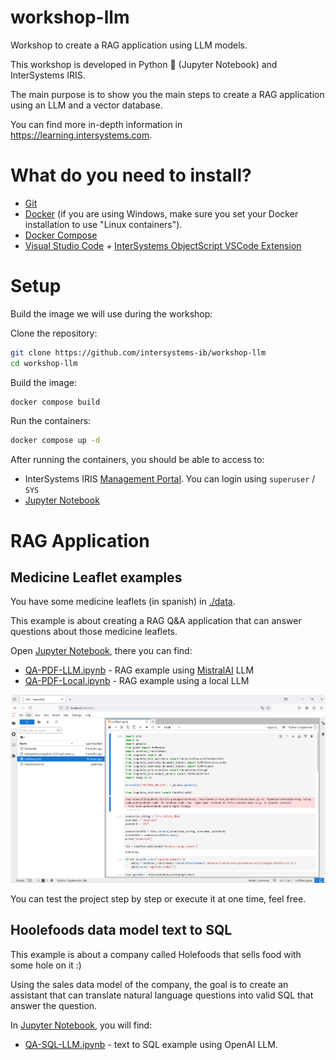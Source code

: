 # workshop-llm
Workshop to create a RAG application using LLM models. 

This workshop is developed in Python 🐍 (Jupyter Notebook) and InterSystems IRIS.

The main purpose is to show you the main steps to create a RAG application using an LLM and a vector database.

You can find more in-depth information in https://learning.intersystems.com.

# What do you need to install? 
* [Git](https://git-scm.com/downloads) 
* [Docker](https://www.docker.com/products/docker-desktop) (if you are using Windows, make sure you set your Docker installation to use "Linux containers").
* [Docker Compose](https://docs.docker.com/compose/install/)
* [Visual Studio Code](https://code.visualstudio.com/download) + [InterSystems ObjectScript VSCode Extension](https://marketplace.visualstudio.com/items?itemName=daimor.vscode-objectscript)

# Setup
Build the image we will use during the workshop:

Clone the repository:
```bash
git clone https://github.com/intersystems-ib/workshop-llm
cd workshop-llm
```

Build the image:
```bash
docker compose build
```

Run the containers:
```bash
docker compose up -d
```

After running the containers, you should be able to access to:
* InterSystems IRIS [Management Portal](http://localhost:52774/csp/sys/UtilHome.csp). You can login using `superuser` / `SYS`
* [Jupyter Notebook](http://localhost:8888) 

# RAG Application

## Medicine Leaflet examples

You have some medicine leaflets (in spanish) in [./data](./data).

This example is about creating a RAG Q&A application that can answer questions about those medicine leaflets.

Open [Jupyter Notebook](http://localhost:8888), there you can find:
* [QA-PDF-LLM.ipynb](./jupyter/QA-PDF-LLM.ipynb) - RAG example using [MistralAI](https://mistral.ai) LLM 
* [QA-PDF-Local.ipynb](./jupyter/QA-PDF-Local.ipynb) - RAG example using a local LLM

![alt text](/images/jupyter.png)

You can test the project step by step or execute it at one time, feel free.

## Hoolefoods data model text to SQL

This example is about a company called Holefoods that sells food with some hole on it :)

Using the sales data model of the company, the goal is to create an assistant that can translate natural language questions into valid SQL that answer the question.

In [Jupyter Notebook](http://localhost:8888), you will find:
* [QA-SQL-LLM.ipynb](./jupyter/QA-SQL-LLM.ipynb) - text to SQL example using OpenAI LLM.